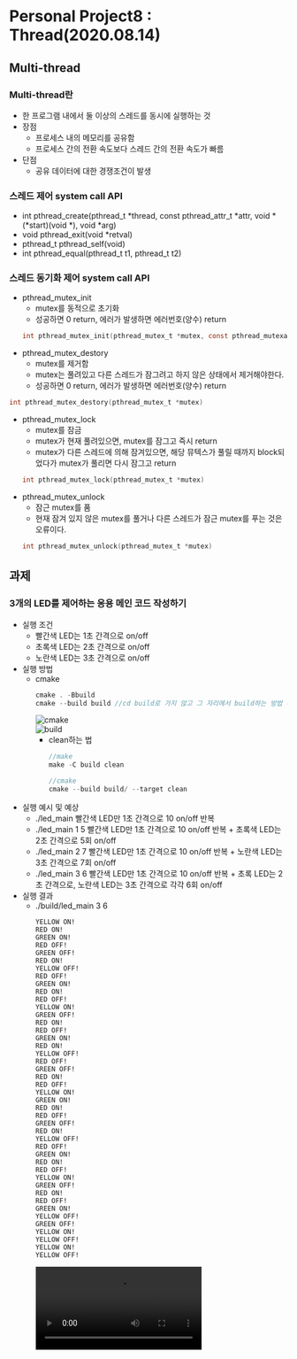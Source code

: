 # Personal Project8 : Thread(2020.08.14)

## Multi-thread

### Multi-thread란
* 한 프로그램 내에서 둘 이상의 스레드를 동시에 실행하는 것
* 장점
  * 프로세스 내의 메모리를 공유함
  * 프로세스 간의 전환 속도보다 스레드 간의 전환 속도가 빠름
* 단점
  * 공유 데이터에 대한 경쟁조건이 발생

### 스레드 제어 system call API
* int pthread_create(pthread_t *thread, const pthread_attr_t *attr, void *(*start)(void *), void *arg)
* void pthread_exit(void *retval)
* pthread_t pthread_self(void)
* int pthread_equal(pthread_t t1, pthread_t t2)

### 스레드 동기화 제어 system call API
* pthread_mutex_init
  * mutex를 동적으로 초기화
  * 성공하면 0 return, 에러가 발생하면 에러번호(양수) return
  ```C
  int pthread_mutex_init(pthread_mutex_t *mutex, const pthread_mutexattr_t *attr)
  ```
* pthread_mutex_destory
  * mutex를 제거함
  * mutex는 풀려있고 다른 스레드가 잠그려고 하지 않은 상태에서 제거해야한다.
  * 성공하면 0 return, 에러가 발생하면 에러번호(양수) return
 ```C
 int pthread_mutex_destory(pthread_mutex_t *mutex)
 ```
* pthread_mutex_lock
  * mutex를 잠금
  * mutex가 현재 풀려있으면, mutex를 잠그고 즉시 return
  * mutex가 다른 스레드에 의해 잠겨있으면, 해당 뮤텍스가 풀릴 때까지 block되었다가 mutex가 풀리면 다시 잠그고 return
  ```C
  int pthread_mutex_lock(pthread_mutex_t *mutex)
  ```
* pthread_mutex_unlock
  * 잠근 mutex를 품
  * 현재 잠겨 있지 않은 mutex를 풀거나 다른 스레드가 잠근 mutex를 푸는 것은 오류이다.
  ```C
  int pthread_mutex_unlock(pthread_mutex_t *mutex)
  ```


## 과제

### 3개의 LED를 제어하는 응용 메인 코드 작성하기
* 실행 조건
  * 빨간색 LED는 1초 간격으로 on/off
  * 초록색 LED는 2초 간격으로 on/off
  * 노란색 LED는 3초 간격으로 on/off
* 실행 방법
  * cmake
    ```C
    cmake . -Bbuild
    cmake --build build //cd build로 가지 않고 그 자리에서 build하는 방법 (= make -C build)
    ```
    ![cmake](/uploads/0e996304c81c8e24d440e56cbabfb4a9/cmake.PNG)  
    ![build](/uploads/8e2b6ae8b543e31856e585cd655f5d26/build.PNG)
    * clean하는 법
        ```C
        //make
        make -C build clean

        //cmake
        cmake --build build/ --target clean
        ```
* 실행 예시 및 예상
  * ./led_main
       빨간색 LED만 1초 간격으로 10 on/off 반복
  * ./led_main 1 5
       빨간색 LED만 1초 간격으로 10 on/off 반복 + 초록색 LED는 2초 간격으로 5회 on/off
  * ./led_main 2 7
        빨간색 LED만 1초 간격으로 10 on/off 반복 + 노란색 LED는 3초 간격으로 7회 on/off
  * ./led_main 3 6
        빨간색 LED만 1초 간격으로 10 on/off 반복 + 초록 LED는 2초 간격으로, 노란색 LED는 3초 간격으로 각각 6회 on/off
* 실행 결과
  * ./build/led_main 3 6
    ```text
    YELLOW ON!
    RED ON!
    GREEN ON!
    RED OFF!
    GREEN OFF!
    RED ON!
    YELLOW OFF!
    RED OFF!
    GREEN ON!
    RED ON!
    RED OFF!
    YELLOW ON!
    GREEN OFF!
    RED ON!
    RED OFF!
    GREEN ON!
    RED ON!
    YELLOW OFF!
    RED OFF!
    GREEN OFF!
    RED ON!
    RED OFF!
    YELLOW ON!
    GREEN ON!
    RED ON!
    RED OFF!
    GREEN OFF!
    RED ON!
    YELLOW OFF!
    RED OFF!
    GREEN ON!
    RED ON!
    RED OFF!
    YELLOW ON!
    GREEN OFF!
    RED ON!
    RED OFF!
    GREEN ON!
    YELLOW OFF!
    GREEN OFF!
    YELLOW ON!
    YELLOW OFF!
    YELLOW ON!
    YELLOW OFF!
    ```  
    ![led_main_3_6](/uploads/d25a8046fa31e4ead1cf9c4b0090221c/led_main_3_6.mp4)